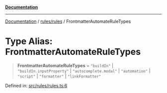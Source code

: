 [**Documentation**](../../../README.md)

***

[Documentation](../../../README.md) / [rules/rules](../README.md) / FrontmatterAutomateRuleTypes

# Type Alias: FrontmatterAutomateRuleTypes

> **FrontmatterAutomateRuleTypes** = `"buildIn"` \| `"buildIn.inputProperty"` \| `"autocomplete.modal"` \| `"automation"` \| `"script"` \| `"formatter"` \| `"linkFormatter"`

Defined in: [src/rules/rules.ts:6](https://github.com/Christian-Me/folder-to-tags-plugin/blob/bf42295620335492a0928fbbe8ccca5ae986f975/src/rules/rules.ts#L6)

